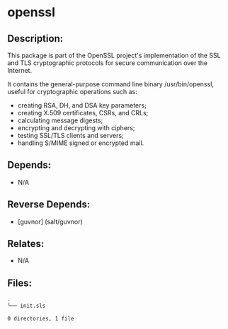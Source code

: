 # openssl

## Description:

This package is part of the OpenSSL project's implementation of the SSL and TLS cryptographic protocols for secure communication over the Internet.

It contains the general-purpose command line binary /usr/bin/openssl, useful for cryptographic operations such as:
* creating RSA, DH, and DSA key parameters;
* creating X.509 certificates, CSRs, and CRLs;
* calculating message digests;
* encrypting and decrypting with ciphers;
* testing SSL/TLS clients and servers;
* handling S/MIME signed or encrypted mail.

## Depends:

  -  N/A

## Reverse Depends:

  -  [guvnor] (salt/guvnor)

## Relates:

  -  N/A

## Files:

```bash
.
└── init.sls

0 directories, 1 file
```
